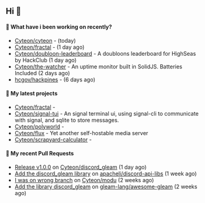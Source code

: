 ## Hi 👋

#### 👀 What have i been working on recently?

- [Cyteon/cyteon](https://github.com/Cyteon/cyteon) -  (today)
- [Cyteon/fractal](https://github.com/Cyteon/fractal) -  (1 day ago)
- [Cyteon/doubloon-leaderboard](https://github.com/Cyteon/doubloon-leaderboard) - A doubloons leaderboard for HighSeas by HackClub (1 day ago)
- [Cyteon/the-watcher](https://github.com/Cyteon/the-watcher) - An uptime monitor built in SolidJS. Batteries Included (2 days ago)
- [hcgov/hackpines](https://github.com/hcgov/hackpines) -  (6 days ago)

#### 🌱 My latest projects

- [Cyteon/fractal](https://github.com/Cyteon/fractal) - 
- [Cyteon/signal-tui](https://github.com/Cyteon/signal-tui) - An signal terminal ui, using signal-cli to communicate with signal, and sqlite to store messages.
- [Cyteon/polyworld](https://github.com/Cyteon/polyworld) - 
- [Cyteon/flux](https://github.com/Cyteon/flux) - Yet another self-hostable media server
- [Cyteon/scrapyard-calculator](https://github.com/Cyteon/scrapyard-calculator) - 

#### 🔨 My recent Pull Requests

- [Release v1.0.0](https://github.com/Cyteon/discord_gleam/pull/11) on [Cyteon/discord_gleam](https://github.com/Cyteon/discord_gleam) (1 day ago)
- [Add the discord_gleam library](https://github.com/apacheli/discord-api-libs/pull/74) on [apacheli/discord-api-libs](https://github.com/apacheli/discord-api-libs) (1 week ago)
- [I was on wrong branch](https://github.com/Cyteon/modu/pull/23) on [Cyteon/modu](https://github.com/Cyteon/modu) (2 weeks ago)
- [Add the library discord_gleam](https://github.com/gleam-lang/awesome-gleam/pull/214) on [gleam-lang/awesome-gleam](https://github.com/gleam-lang/awesome-gleam) (2 weeks ago)
